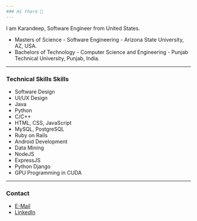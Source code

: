 ```yaml
---
### Hi there 👋
---
```

I am Karandeep, Software Engineer from United States.
- Masters of Science - Software Engineering - Arizona State University, AZ, USA.
- Bachelors of Technology - Computer Science and Engineering - Punjab Technical University, Punjab, India.
---
### Technical Skills Skills
- Software Design
- UI/UX Design
- Java
- Python
- C/C++
- HTML, CSS, JavaScript
- MySQL, PostgreSQL
- Ruby on Rails
- Android Development
- Data Mining
- NodeJS
- ExpressJS
- Python Django
- GPU Programming in CUDA
---
### Contact
- [E-Mail](mailto:karandeep.grewal97@gmail.com)
- [LinkedIn](https://www.linkedin.com/in/ksgrewal)
